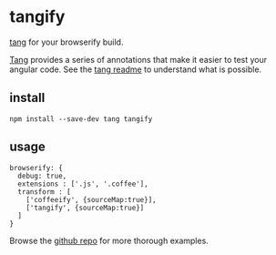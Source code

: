 tangify
=======
[tang](https://github.com/jamestalmage/tang) for your browserify build.

[Tang](https://github.com/jamestalmage/tang) provides a series of annotations that make it easier
to test your angular code. See the [tang readme](https://github.com/jamestalmage/tang) to understand what
is possible.

install
-------
```
npm install --save-dev tang tangify
```

usage
-----
```
browserify: {
  debug: true,
  extensions : ['.js', '.coffee'],
  transform : [
    ['coffeeify', {sourceMap:true}],
    ['tangify', {sourceMap:true}]
  ]
}
```
Browse the [github repo](https://github.com/jamestalmage/tangify) for more thorough examples.
